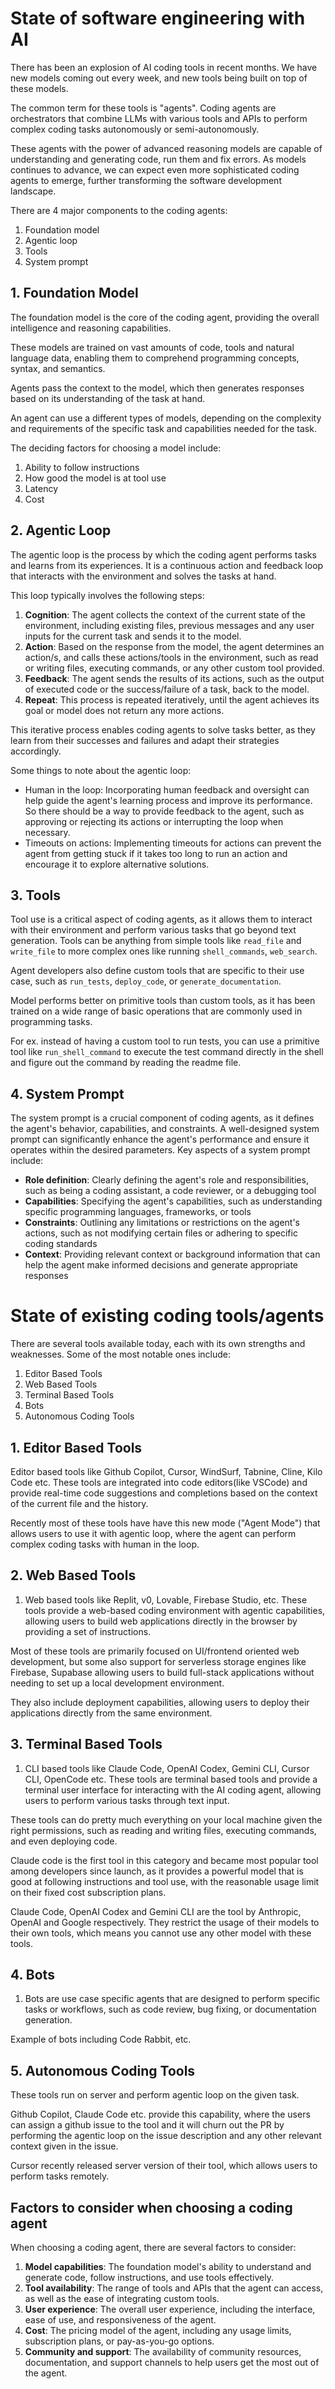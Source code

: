 # State of software engineering with AI 

There has been an explosion of AI coding tools in recent months. We have new models coming out every week, and new tools being built on top of these models.

The common term for these tools is "agents". Coding agents are orchestrators that combine LLMs with various tools and APIs to perform complex coding tasks autonomously or semi-autonomously.

These agents with the power of advanced reasoning models are capable of understanding and generating code, run them and fix errors. As models continues to advance, we can expect even more sophisticated coding agents to emerge, further transforming the software development landscape.

There are 4 major components to the coding agents:

1. Foundation model
2. Agentic loop
3. Tools
4. System prompt

## 1. Foundation Model
The foundation model is the core of the coding agent, providing the overall intelligence and reasoning capabilities.

These models are trained on vast amounts of code, tools and natural language data, enabling them to comprehend programming concepts, syntax, and semantics.

Agents pass the context to the model, which then generates responses based on its understanding of the task at hand.

An agent can use a different types of models, depending on the complexity and requirements of the specific task and capabilities needed for the task.

The deciding factors for choosing a model include:
1. Ability to follow instructions
2. How good the model is at tool use
3. Latency
4. Cost

## 2. Agentic Loop
The agentic loop is the process by which the coding agent performs tasks and learns from its experiences. It is a continuous action and feedback loop that interacts with the environment and solves the tasks at hand.

This loop typically involves the following steps:

1. **Cognition**: The agent collects the context of the current state of the environment, including existing files, previous messages and any user inputs for the current task and sends it to the model.
2. **Action**: Based on the response from the model, the agent determines an action/s, and calls these actions/tools in the environment, such as read or writing files, executing commands, or any other custom tool provided.
3. **Feedback**: The agent sends the results of its actions, such as the output of executed code or the success/failure of a task, back to the model.
4. **Repeat**: This process is repeated iteratively, until the agent achieves its goal or model does not return any more actions.

This iterative process enables coding agents to solve tasks better, as they learn from their successes and failures and adapt their strategies accordingly.

Some things to note about the agentic loop:
- Human in the loop: Incorporating human feedback and oversight can help guide the agent's learning process and improve its performance. So there should be a way to provide feedback to the agent, such as approving or rejecting its actions or interrupting the loop when necessary.
- Timeouts on actions: Implementing timeouts for actions can prevent the agent from getting stuck if it takes too long to run an action and encourage it to explore alternative solutions.

## 3. Tools
Tool use is a critical aspect of coding agents, as it allows them to interact with their environment and perform various tasks that go beyond text generation. Tools can be anything from simple tools like `read_file` and `write_file` to more complex ones like running `shell_commands`, `web_search`.

Agent developers also define custom tools that are specific to their use case, such as `run_tests`, `deploy_code`, or `generate_documentation`.

Model performs better on primitive tools than custom tools, as it has been trained on a wide range of basic operations that are commonly used in programming tasks. 

For ex. instead of having a custom tool to run tests, you can use a primitive tool like `run_shell_command` to execute the test command directly in the shell and figure out the command by reading the readme file.


## 4. System Prompt
The system prompt is a crucial component of coding agents, as it defines the agent's behavior, capabilities, and constraints. A well-designed system prompt can significantly enhance the agent's performance and ensure it operates within the desired parameters. Key aspects of a system prompt include:
- **Role definition**: Clearly defining the agent's role and responsibilities, such as being a coding assistant, a code reviewer, or a debugging tool
- **Capabilities**: Specifying the agent's capabilities, such as understanding specific programming languages, frameworks, or tools
- **Constraints**: Outlining any limitations or restrictions on the agent's actions, such as not modifying certain files or adhering to specific coding standards
- **Context**: Providing relevant context or background information that can help the agent make informed decisions and generate appropriate responses


# State of existing coding tools/agents

There are several tools available today, each with its own strengths and weaknesses. Some of the most notable ones include:

1. Editor Based Tools
2. Web Based Tools
3. Terminal Based Tools
4. Bots
5. Autonomous Coding Tools


## 1. Editor Based Tools

Editor based tools like Github Copilot, Cursor, WindSurf, Tabnine, Cline, Kilo Code etc. These tools are integrated into code editors(like VSCode) and provide real-time code suggestions and completions based on the context of the current file and the history.

Recently most of these tools have have this new mode ("Agent Mode") that allows users to use it with agentic loop, where the agent can perform complex coding tasks with human in the loop.

## 2. Web Based Tools
1. Web based tools like Replit, v0, Lovable, Firebase Studio, etc. These tools provide a web-based coding environment with agentic capabilities, allowing users to build web applications directly in the browser by providing a set of instructions. 

Most of these tools are primarily focused on UI/frontend oriented web development, but some also support for serverless storage engines like Firebase, Supabase allowing users to build full-stack applications without needing to set up a local development environment.

They also include deployment capabilities, allowing users to deploy their applications directly from the same environment.


## 3. Terminal Based Tools
1. CLI based tools like Claude Code, OpenAI Codex, Gemini CLI, Cursor CLI, OpenCode etc. These tools are terminal based tools and provide a terminal user interface for interacting with the AI coding agent, allowing users to perform various tasks through text input.

These tools can do pretty much everything on your local machine given the right permissions, such as reading and writing files, executing commands, and even deploying code.

Claude code is the first tool in this category and became most popular tool among developers since launch, as it provides a powerful model that is good at following instructions and tool use, with the reasonable usage limit on their fixed cost subscription plans.

Claude Code, OpenAI Codex and Gemini CLI are the tool by Anthropic, OpenAI and Google respectively. They restrict the usage of their models to their own tools, which means you cannot use any other model with these tools.

## 4. Bots
1. Bots are use case specific agents that are designed to perform specific tasks or workflows, such as code review, bug fixing, or documentation generation. 

Example of bots including Code Rabbit, etc.


## 5. Autonomous Coding Tools

These tools run on server and perform agentic loop on the given task. 

Github Copilot, Claude Code etc. provide this capability, where the users can assign a github issue to the tool and it will churn out the PR by performing the agentic loop on the issue description and any other relevant context given in the issue.

Cursor recently released server version of their tool, which allows users to perform tasks remotely.

## Factors to consider when choosing a coding agent
When choosing a coding agent, there are several factors to consider:
1. **Model capabilities**: The foundation model's ability to understand and generate code, follow instructions, and use tools effectively.
2. **Tool availability**: The range of tools and APIs that the agent can access, as well as the ease of integrating custom tools.
3. **User experience**: The overall user experience, including the interface, ease of use, and responsiveness of the agent.
4. **Cost**: The pricing model of the agent, including any usage limits, subscription plans, or pay-as-you-go options.
5. **Community and support**: The availability of community resources, documentation, and support channels to help users get the most out of the agent.

